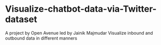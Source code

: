 # Visualize-chatbot-data-via-Twitter-dataset
A project by Open Avenue led by Jainik Majmudar
Visualize inbound and outbound data in different manners
